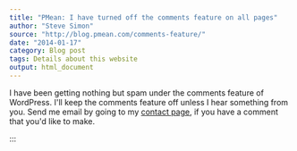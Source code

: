 ```yaml
---
title: "PMean: I have turned off the comments feature on all pages"
author: "Steve Simon"
source: "http://blog.pmean.com/comments-feature/"
date: "2014-01-17"
category: Blog post
tags: Details about this website
output: html_document
---
```


I have been getting nothing but spam under the comments feature of
WordPress. I'll keep the comments feature off unless I hear something
from you. Send me email by going to my [contact
page](http://www.pmean.com/contact.html), if you have a comment that
you'd like to make.

<!---more--->

:::

